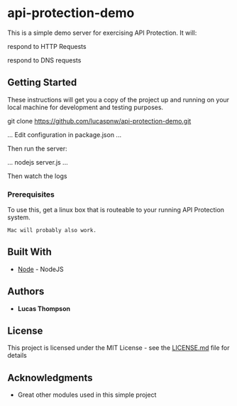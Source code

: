 # api-protection-demo

This is a simple demo server for exercising API Protection. It will:

respond to HTTP Requests

respond to DNS requests

## Getting Started

These instructions will get you a copy of the project up and running on your local machine for development and testing purposes.

git clone https://github.com/lucaspnw/api-protection-demo.git

...
Edit configuration in package.json
...

Then run the server:

...
nodejs server.js
...

Then watch the logs

 

### Prerequisites

To use this, get a linux box that is routeable to your running API Protection system. 

```
Mac will probably also work.
```

## Built With

* [Node](http://www.nodejs.org/) - NodeJS


## Authors

* **Lucas Thompson**

## License

This project is licensed under the MIT License - see the [LICENSE.md](LICENSE.md) file for details

## Acknowledgments

* Great other modules used in this simple project

